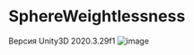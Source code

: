 # SphereWeightlessness
 Версия Unity3D 2020.3.29f1
![image](https://user-images.githubusercontent.com/37297335/155732150-be3a6fde-9ab9-48cb-81db-d1203960cdf3.png)

